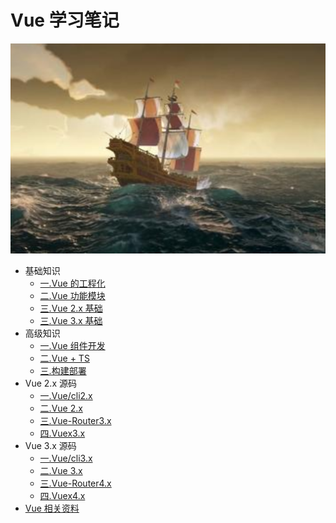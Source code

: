 # Vue 学习笔记

![一.Vue 的工程化](./src/.vuepress/public/home.png)

- 基础知识
  - [一.Vue 的工程化](https://zhoubichuan.github.io/web-vue/base/engine/1.index.html)
  - [二.Vue 功能模块](https://zhoubichuan.github.io/web-vue/base/project/1.index.html)
  - [三.Vue 2.x 基础](https://zhoubichuan.github.io/web-vue/base/vue2.x/1.index.html)
  - [三.Vue 3.x 基础](https://zhoubichuan.github.io/web-vue/base/vue3.x/1.index.html)
- 高级知识
  - [一.Vue 组件开发](https://zhoubichuan.github.io/web-vue/senior/component/1.index.html)
  - [二.Vue + TS](https://zhoubichuan.github.io/web-vue/senior/typescript/1.index.html)
  - [三.构建部署](https://zhoubichuan.github.io/web-vue/senior/deploy/1.index.html)
- Vue 2.x 源码
  - [一.Vue/cli2.x](https://zhoubichuan.github.io/web-vue/source/vue-cli2.x/1.index.html)
  - [二.Vue 2.x](https://zhoubichuan.github.io/web-vue/source/vue2.x/1.index.html)
  - [三.Vue-Router3.x](https://zhoubichuan.github.io/web-vue/source/vue-router3.x/1.index.html)
  - [四.Vuex3.x](https://zhoubichuan.github.io/web-vue/source/vuex3.x/1.index.html)
- Vue 3.x 源码
  - [一.Vue/cli3.x](https://zhoubichuan.github.io/web-vue/source/vue-cli3.x/1.index.html)
  - [二.Vue 3.x](https://zhoubichuan.github.io/web-vue/source/vue3.x/1.index.html)
  - [三.Vue-Router4.x](https://zhoubichuan.github.io/web-vue/source/vue-router4.x/1.index.html)
  - [四.Vuex4.x](https://zhoubichuan.github.io/web-vue/source/vuex4.x/1.index.html)
- [Vue 相关资料](https://zhoubichuan.github.io/web-vue/source/vuex4.x/1.index.html)
